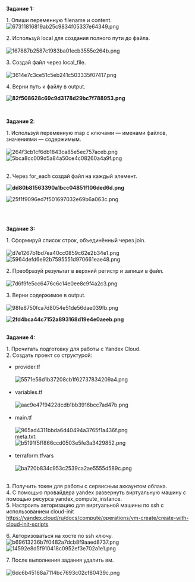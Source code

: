 **Задание 1:**

1\. Опиши переменную filename и content.  
![67311816819ab25c9834f05337e64349.png](../../../_resources/67311816819ab25c9834f05337e64349.png)

2\. Используй local для создания полного пути до файла.  
<br/>![167887b2587c1983ba01ecb3555e264b.png](../../../_resources/167887b2587c1983ba01ecb3555e264b.png)

3\. Создай файл через local_file.  
<br/>![3614e7c3ce51c5eb241c503335f07417.png](../../../_resources/3614e7c3ce51c5eb241c503335f07417.png)

4\. Верни путь к файлу в output.

**![82f508628c69c9d3178d29bc7f788953.png](../../../_resources/82f508628c69c9d3178d29bc7f788953.png)**

&nbsp;

**Задание 2**:

1\. Используй переменную map с ключами — именами файлов, значениями — содержимым.  
<br/>![264f3cb1cf6db1843ca85e5ec757aceb.png](../../../_resources/264f3cb1cf6db1843ca85e5ec757aceb.png)  
![5bca8cc009d5a84a50ce4c08260a4a9f.png](../../../_resources/5bca8cc009d5a84a50ce4c08260a4a9f.png)  
<br/>

2\. Через for_each создай файл на каждый элемент.

**![dd80b81563390a1bcc04851f106ded6d.png](../../../_resources/dd80b81563390a1bcc04851f106ded6d.png)**

![25f1f9096ed7f501697032e69b6a063c.png](../../../_resources/25f1f9096ed7f501697032e69b6a063c.png)  
<br/>

&nbsp;

**Задание 3:**

1\. Сформируй список строк, объединённый через join.  
<br/>![d7e1267b1bd7ea40cc0859c62e2b34e1.png](../../../_resources/d7e1267b1bd7ea40cc0859c62e2b34e1.png)  
![5964defd6e92b7595551d970661eae48.png](../../../_resources/5964defd6e92b7595551d970661eae48.png)

2\. Преобразуй результат в верхний регистр и запиши в файл.  
<br/>![7d6f9fe5cc6476c6c14e0ee8c9f4a2c3.png](../../../_resources/7d6f9fe5cc6476c6c14e0ee8c9f4a2c3.png)

3\. Верни содержимое в output.  
<br/>![98fe8750fca7d8054e51de56dae039fb.png](../../../_resources/98fe8750fca7d8054e51de56dae039fb.png)

**![2fd4bca44c7152a893168d19e4e0aeeb.png](../../../_resources/2fd4bca44c7152a893168d19e4e0aeeb.png)  
<br/>**

**Задание 4:**

1\. Прочитать подготовку для работы с Yandex Cloud.  
2\. Создать проект со структурой:

- provider.tf  
    <br/>![5571e56d1b37208cb1f62737834209a4.png](../../../_resources/5571e56d1b37208cb1f62737834209a4.png)  
    <br/>
- variables.tf  
    <br/>![aac9e47f9422dcdb1bb3916bcc7ad47b.png](../../../_resources/aac9e47f9422dcdb1bb3916bcc7ad47b.png)  
    <br/>
- main.tf  
    <br/>![965ad4311bbda6d40494a3765f1a436f.png](../../../_resources/965ad4311bbda6d40494a3765f1a436f.png)  
    meta.txt:  
    ![b5191f5ff866ccd0503e5fe3a3429852.png](../../../_resources/b5191f5ff866ccd0503e5fe3a3429852.png)  
    <br/>
- terraform.tfvars  
    <br/>![ba720b834c953c2539ca2ae5555d589c.png](../../../_resources/ba720b834c953c2539ca2ae5555d589c.png)  
    <br/>

3\. Получить токен для работы с сервисным аккаунтом облака.  
4\. C помощью провайдера yandex развернуть виртуальную машину с помощью ресурса yandex_compute_instance.  
5\. Настроить авторизацию для виртуальной машины по ssh c использованием cloud-init https://yandex.cloud/ru/docs/compute/operations/vm-create/create-with-cloud-init-scripts

6\. Авторизоваться на хосте по ssh ключу.  
![b69613236b7f0482a7dcb8f9aaed8737.png](../../../_resources/b69613236b7f0482a7dcb8f9aaed8737.png)  
![14592e8d5f910418c0952ef3e702a1e1.png](../../../_resources/14592e8d5f910418c0952ef3e702a1e1.png)

7\. После выполнения задания удалить вм.  
<br/>![6dc6b45168a7114bc7693c02cf80439c.png](../../../_resources/6dc6b45168a7114bc7693c02cf80439c.png)
